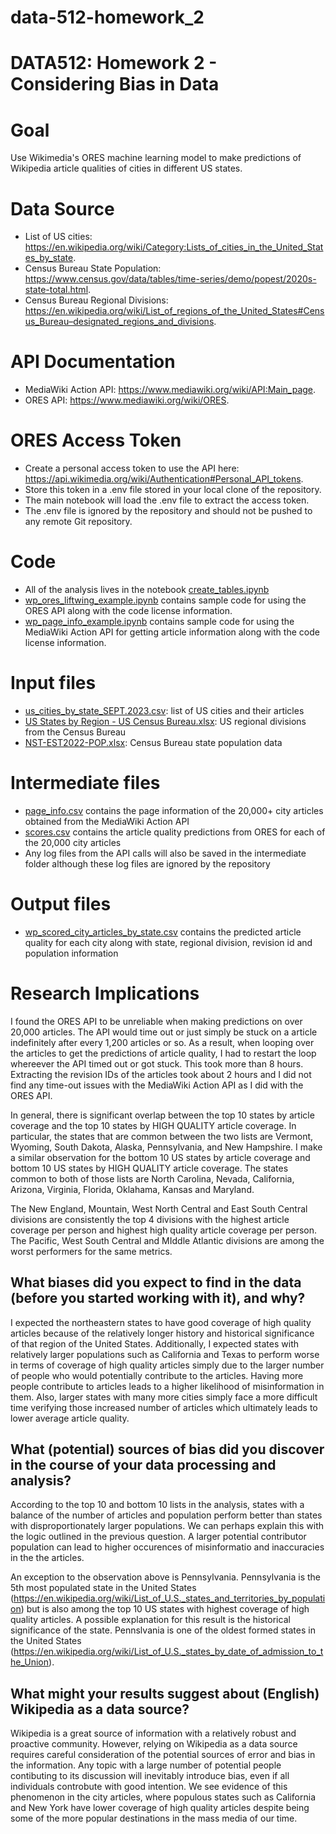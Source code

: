 # data-512-homework_2

# DATA512: Homework 2 - Considering Bias in Data

# Goal
Use Wikimedia's ORES machine learning model to make predictions of Wikipedia article qualities of cities in different US states.

# Data Source
- List of US cities: https://en.wikipedia.org/wiki/Category:Lists_of_cities_in_the_United_States_by_state.
- Census Bureau State Population: https://www.census.gov/data/tables/time-series/demo/popest/2020s-state-total.html.
- Census Bureau Regional Divisions: https://en.wikipedia.org/wiki/List_of_regions_of_the_United_States#Census_Bureau–designated_regions_and_divisions.

# API Documentation
- MediaWiki Action API: https://www.mediawiki.org/wiki/API:Main_page.
- ORES API: https://www.mediawiki.org/wiki/ORES.

# ORES Access Token
- Create a personal access token to use the API here: https://api.wikimedia.org/wiki/Authentication#Personal_API_tokens.
- Store this token in a .env file stored in your local clone of the repository.
- The main notebook will load the .env file to extract the access token.
- The .env file is ignored by the repository and should not be pushed to any remote Git repository.

# Code
- All of the analysis lives in the notebook [create_tables.ipynb](https://github.com/jmic94/data-512-homework_2/blob/main/code/create_tables.ipynb)
- [wp_ores_liftwing_example.ipynb](https://github.com/jmic94/data-512-homework_2/blob/main/code/wp_ores_liftwing_example.ipynb) contains sample code for using the ORES API along with the code license information.
- [wp_page_info_example.ipynb](https://github.com/jmic94/data-512-homework_2/blob/main/code/wp_page_info_example.ipynb) contains sample code for using the MediaWiki Action API for getting article information along with the code license information.

# Input files
- [us_cities_by_state_SEPT.2023.csv](https://github.com/jmic94/data-512-homework_2/blob/main/input/us_cities_by_state_SEPT.2023.csv): list of US cities and their articles
- [US States by Region - US Census Bureau.xlsx](https://github.com/jmic94/data-512-homework_2/blob/main/input/US%20States%20by%20Region%20-%20US%20Census%20Bureau.xlsx): US regional divisions from the Census Bureau
- [NST-EST2022-POP.xlsx](https://github.com/jmic94/data-512-homework_2/blob/main/input/NST-EST2022-POP.xlsx): Census Bureau state population data

# Intermediate files
- [page_info.csv](https://github.com/jmic94/data-512-homework_2/blob/main/intermediate/page_info.csv) contains the page information of the 20,000+ city articles obtained from the MediaWiki Action API
- [scores.csv](https://github.com/jmic94/data-512-homework_2/blob/main/intermediate/scores.csv) contains the article quality predictions from ORES for each of the 20,000 city articles
- Any log files from the API calls will also be saved in the intermediate folder although these log files are ignored by the repository

# Output files
- [wp_scored_city_articles_by_state.csv](https://github.com/jmic94/data-512-homework_2/blob/main/output/wp_scored_city_articles_by_state.csv) contains the predicted article quality for each city along with state, regional division, revision id and population information

# Research Implications
I found the ORES API to be unreliable when making predictions on over 20,000 articles. The API would time out or just simply be stuck on a article indefinitely after every 1,200 articles or so. As a result, when looping over the articles to get the predictions of article quality, I had to restart the loop whereever the API timed out or got stuck. This took more than 8 hours. Extracting the revision IDs of the articles took about 2 hours and I did not find any time-out issues with the MediaWiki Action API as I did with the ORES API.

In general, there is significant overlap between the top 10 states by article coverage and the top 10 states by HIGH QUALITY article coverage. In particular, the states that are common between the two lists are Vermont, Wyoming, South Dakota, Alaska, Pennsylvania, and New Hampshire. I make a similar observation for the bottom 10 US states by article coverage and bottom 10 US states by HIGH QUALITY article coverage. The states common to both of those lists are North Carolina, Nevada, California, Arizona, Virginia, Florida, Oklahama, Kansas and Maryland.

The New England, Mountain, West North Central and East South Central divisions are consistently the top 4 divisions with the highest article coverage per person and highest high quality article coverage per person. The Pacific, West South Central and MIddle Atlantic divisions are among the worst performers for the same metrics.

## What biases did you expect to find in the data (before you started working with it), and why?
I expected the northeastern states to have good coverage of high quality articles because of the relatively longer history and historical significance of that region of the United States. Additionally, I expected states with relatively larger populations such as California and Texas to perform worse in terms of coverage of high quality articles simply due to the larger number of people who would potentially contribute to the articles. Having more people contribute to articles leads to a higher likelihood of misinformation in them. Also, larger states with many more cities simply face a more difficult time verifying those increased number of articles which ultimately leads to lower average article quality.

## What (potential) sources of bias did you discover in the course of your data processing and analysis?
According to the top 10 and bottom 10 lists in the analysis, states with a balance of the number of articles and population perform better than states with disproportionately larger populations. We can perhaps explain this with the logic outlined in the previous question. A larger potential contributor population can lead to higher occurences of misinformatio and inaccuracies in the the articles.

An exception to the observation above is Pennsylvania. Pennsylvania is the 5th most populated state in the United States (https://en.wikipedia.org/wiki/List_of_U.S._states_and_territories_by_population) but is also among the top 10 US states with highest coverage of high quality articles. A possible explanation for this result is the historical significance of the state. Pennslvania is one of the oldest formed states in the United States (https://en.wikipedia.org/wiki/List_of_U.S._states_by_date_of_admission_to_the_Union).

## What might your results suggest about (English) Wikipedia as a data source?
Wikipedia is a great source of information with a relatively robust and proactive community. However, relying on Wikipedia as a data source requires careful consideration of the potential sources of error and bias in the information. Any topic with a large number of potential people contibuting to its discussion will inevitably introduce bias, even if all individuals controbute with good intention. We see evidence of this phenomenon in the city articles, where populous states such as California and New York have lower coverage of high quality articles despite being some of the more popular destinations in the mass media of our time.
